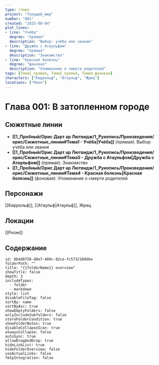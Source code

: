 ```yaml
---
type: глава
project: "Тонущий_мир"
number: "001"
created: "2025-08-04"
plot_lines: 
- line: "Учёба"
  degree: "прямая"
  description: "Выбор: учёба или звание"
- line: "Дружба с Атаульфом"
  degree: "прямая"
  description: "Знакомство"
- line: "Красная болезнь"
  degree: "фоновая"
  description: "Упоминание о смерти родителей"
tags: [Тема1_прямая, Тема5_прямая, Тема4_фоновая]
characters: ["Киррольф", "Атаульф", "Жрец"]
locations: ["Рюэн"]
---
```


# Глава 001: В затопленном городе

## Сюжетные линии
- **[[1_Пробный/Орис Дарт ар Лютвидж/1_Рукопись/Произведения/орис/Сюжетные_линии#Тема1 - Учёба|Учёба]]** (прямая): Выбор: учёба или звание
- **[[1_Пробный/Орис Дарт ар Лютвидж/1_Рукопись/Произведения/орис/Сюжетные_линии#Тема5 - Дружба с Атаульфом|Дружба с Атаульфом]]** (прямая): Знакомство
- **[[1_Пробный/Орис Дарт ар Лютвидж/1_Рукопись/Произведения/орис/Сюжетные_линии#Тема4 - Красная болезнь|Красная болезнь]]** (фоновая): Упоминание о смерти родителей

## Персонажи
[[Киррольф]], [[Атаульф|Атаульф]], Жрец

## Локации
[[Рюэн]]

## Содержание
```folder-overview
id: 8b4d0758-d0e7-409c-82ce-fc5732160dbe
folderPath: ""
title: "{{folderName}} overview"
showTitle: false
depth: 3
includeTypes:
  - folder
  - markdown
style: list
disableFileTag: false
sortBy: name
sortByAsc: true
showEmptyFolders: false
onlyIncludeSubfolders: false
storeFolderCondition: true
showFolderNotes: true
disableCollapseIcon: true
alwaysCollapse: false
autoSync: true
allowDragAndDrop: true
hideLinkList: true
hideFolderOverview: false
useActualLinks: false
fmtpIntegration: false
```




